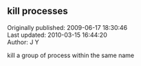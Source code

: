 ## kill processes  
Originally published: 2009-06-17 18:30:46  
Last updated: 2010-03-15 16:44:20  
Author: J Y  
  
kill a group of process within the same name
